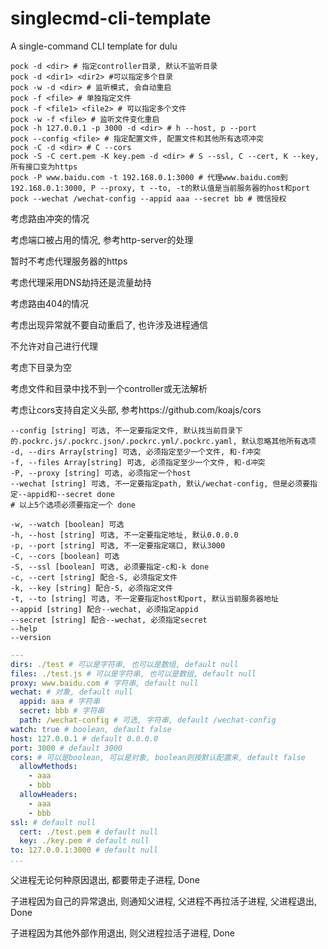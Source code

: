 # singlecmd-cli-template
A single-command CLI template for dulu



```shell
pock -d <dir> # 指定controller目录, 默认不监听目录
pock -d <dir1> <dir2> #可以指定多个目录
pock -w -d <dir> # 监听模式, 会自动重启
pock -f <file> # 单独指定文件
pock -f <file1> <file2> # 可以指定多个文件
pock -w -f <file> # 监听文件变化重启
pock -h 127.0.0.1 -p 3000 -d <dir> # h --host, p --port
pock --config <file> # 指定配置文件, 配置文件和其他所有选项冲突
pock -C -d <dir> # C --cors
pock -S -C cert.pem -K key.pem -d <dir> # S --ssl, C --cert, K --key, 所有接口变为https
pock -P www.baidu.com -t 192.168.0.1:3000 # 代理www.baidu.com到192.168.0.1:3000, P --proxy, t --to, -t的默认值是当前服务器的host和port
pock --wechat /wechat-config --appid aaa --secret bb # 微信授权
```

考虑路由冲突的情况

考虑端口被占用的情况, 参考http-server的处理

暂时不考虑代理服务器的https

考虑代理采用DNS劫持还是流量劫持

考虑路由404的情况

考虑出现异常就不要自动重启了, 也许涉及进程通信

不允许对自己进行代理

考虑下目录为空

考虑文件和目录中找不到一个controller或无法解析

考虑让cors支持自定义头部, 参考https://github.com/koajs/cors

```
--config [string] 可选, 不一定要指定文件, 默认找当前目录下的.pockrc.js/.pockrc.json/.pockrc.yml/.pockrc.yaml, 默认忽略其他所有选项
-d, --dirs Array[string] 可选, 必须指定至少一个文件, 和-f冲突
-f, --files Array[string] 可选, 必须指定至少一个文件, 和-d冲突
-P, --proxy [string] 可选, 必须指定一个host
--wechat [string] 可选, 不一定要指定path, 默认/wechat-config, 但是必须要指定--appid和--secret done
# 以上5个选项必须要指定一个 done

-w, --watch [boolean] 可选
-h, --host [string] 可选, 不一定要指定地址, 默认0.0.0.0
-p, --port [string] 可选, 不一定要指定端口, 默认3000
-C, --cors [boolean] 可选
-S, --ssl [boolean] 可选, 必须要指定-c和-k done
-c, --cert [string] 配合-S, 必须指定文件
-k, --key [string] 配合-S, 必须指定文件
-t, --to [string] 可选, 不一定要指定host和port, 默认当前服务器地址
--appid [string] 配合--wechat, 必须指定appid
--secret [string] 配合--wechat, 必须指定secret
--help
--version
```



```yaml
---
dirs: ./test # 可以是字符串, 也可以是数组, default null
files: ./test.js # 可以是字符串, 也可以是数组, default null
proxy: www.baidu.com # 字符串, default null
wechat: # 对象, default null
  appid: aaa # 字符串
  secret: bbb # 字符串
  path: /wechat-config # 可选, 字符串, default /wechat-config
watch: true # boolean, default false
host: 127.0.0.1 # default 0.0.0.0
port: 3000 # default 3000
cors: # 可以是boolean, 可以是对象, boolean则按默认配置来, default false
  allowMethods:
    - aaa
    - bbb
  allowHeaders:
    - aaa
    - bbb
ssl: # default null
  cert: ./test.pem # default null
  key: ./key.pem # default null
to: 127.0.0.1:3000 # default null
...
```



父进程无论何种原因退出, 都要带走子进程, Done

子进程因为自己的异常退出, 则通知父进程, 父进程不再拉活子进程, 父进程退出, Done

子进程因为其他外部作用退出, 则父进程拉活子进程, Done